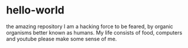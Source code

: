 # hello-world
the amazing repository
I am a hacking force to be feared, by organic organisms better known as humans. My life consists of food, computers and youtube please make some sense of me.
